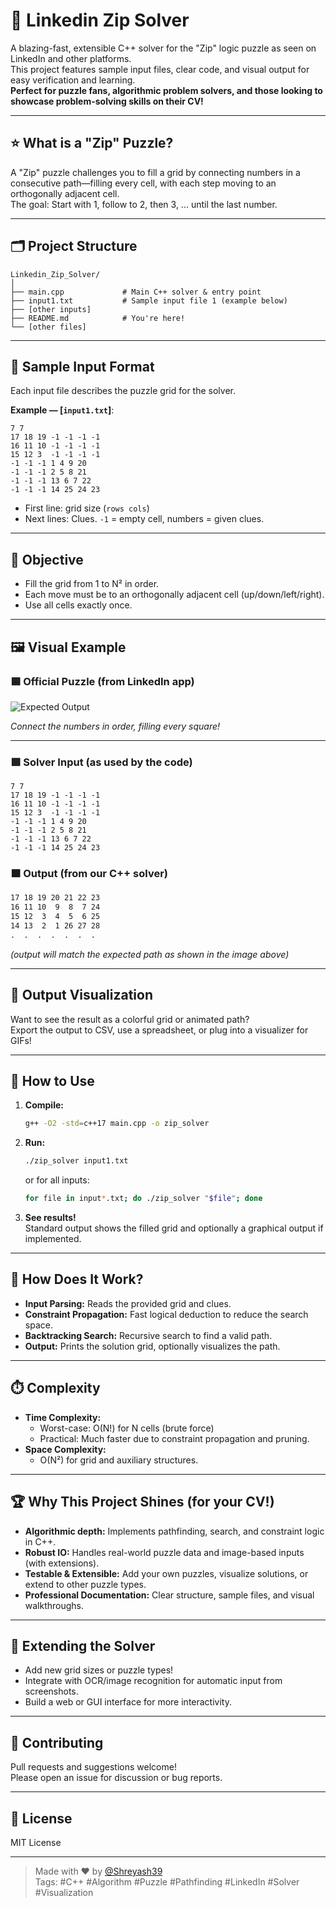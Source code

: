 # 🔗 Linkedin Zip Solver

A blazing-fast, extensible C++ solver for the "Zip" logic puzzle as seen on LinkedIn and other platforms.  
This project features sample input files, clear code, and visual output for easy verification and learning.  
**Perfect for puzzle fans, algorithmic problem solvers, and those looking to showcase problem-solving skills on their CV!**

---

## ⭐ What is a "Zip" Puzzle?

A "Zip" puzzle challenges you to fill a grid by connecting numbers in a consecutive path—filling every cell, with each step moving to an orthogonally adjacent cell.  
The goal: Start with 1, follow to 2, then 3, ... until the last number.

---

## 🗂️ Project Structure

```
Linkedin_Zip_Solver/
│
├── main.cpp             # Main C++ solver & entry point
├── input1.txt           # Sample input file 1 (example below)
├── [other inputs]
├── README.md            # You're here!
└── [other files]
```

---

## 📝 Sample Input Format

Each input file describes the puzzle grid for the solver.

**Example — [`input1.txt`]**:
```
7 7
17 18 19 -1 -1 -1 -1 
16 11 10 -1 -1 -1 -1 
15 12 3  -1 -1 -1 -1 
-1 -1 -1 1 4 9 20
-1 -1 -1 2 5 8 21 
-1 -1 -1 13 6 7 22
-1 -1 -1 14 25 24 23
```
- First line: grid size (`rows cols`)
- Next lines: Clues. `-1` = empty cell, numbers = given clues.

---

## 🎯 Objective

- Fill the grid from 1 to N² in order.
- Each move must be to an orthogonally adjacent cell (up/down/left/right).
- Use all cells exactly once.

---

## 🖼️ Visual Example

### 🟦 Official Puzzle (from LinkedIn app)
![Expected Output](image1)

*Connect the numbers in order, filling every square!*

---

### 🟩 Solver Input (as used by the code)

```
7 7
17 18 19 -1 -1 -1 -1 
16 11 10 -1 -1 -1 -1 
15 12 3  -1 -1 -1 -1 
-1 -1 -1 1 4 9 20
-1 -1 -1 2 5 8 21 
-1 -1 -1 13 6 7 22
-1 -1 -1 14 25 24 23
```

### 🟧 Output (from our C++ solver)

```txt
17 18 19 20 21 22 23
16 11 10  9  8  7 24
15 12  3  4  5  6 25
14 13  2  1 26 27 28
.  .  .  .  .  .  .
```
*(output will match the expected path as shown in the image above)*

---

## 🎨 Output Visualization

Want to see the result as a colorful grid or animated path?  
Export the output to CSV, use a spreadsheet, or plug into a visualizer for GIFs!

---

## 🚀 How to Use

1. **Compile:**
   ```sh
   g++ -O2 -std=c++17 main.cpp -o zip_solver
   ```

2. **Run:**
   ```sh
   ./zip_solver input1.txt
   ```

   or for all inputs:
   ```sh
   for file in input*.txt; do ./zip_solver "$file"; done
   ```

3. **See results!**  
   Standard output shows the filled grid and optionally a graphical output if implemented.

---

## 🧠 How Does It Work?

- **Input Parsing:** Reads the provided grid and clues.
- **Constraint Propagation:** Fast logical deduction to reduce the search space.
- **Backtracking Search:** Recursive search to find a valid path.
- **Output:** Prints the solution grid, optionally visualizes the path.

---

## ⏱️ Complexity

- **Time Complexity:**  
  - Worst-case: O(N!) for N cells (brute force)
  - Practical: Much faster due to constraint propagation and pruning.
- **Space Complexity:**  
  - O(N²) for grid and auxiliary structures.

---

## 🏆 Why This Project Shines (for your CV!)

- **Algorithmic depth:** Implements pathfinding, search, and constraint logic in C++.
- **Robust IO:** Handles real-world puzzle data and image-based inputs (with extensions).
- **Testable & Extensible:** Add your own puzzles, visualize solutions, or extend to other puzzle types.
- **Professional Documentation:** Clear structure, sample files, and visual walkthroughs.

---

## 🧩 Extending the Solver

- Add new grid sizes or puzzle types!
- Integrate with OCR/image recognition for automatic input from screenshots.
- Build a web or GUI interface for more interactivity.

---

## 🤝 Contributing

Pull requests and suggestions welcome!  
Please open an issue for discussion or bug reports.

---

## 📄 License

MIT License

---

> Made with ❤️ by [@Shreyash39](https://github.com/Shreyash39)  
> Tags: #C++ #Algorithm #Puzzle #Pathfinding #LinkedIn #Solver #Visualization
